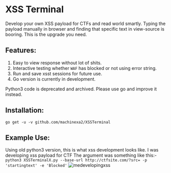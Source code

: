 # XSS Terminal

Develop your own XSS payload for CTFs and read world smartly. Typing the payload manually in browser and finding that specific text in view-source is booring. This is the upgrade you need.

## Features:
1. Easy to view response without lot of shits.
2. Interactive testing whether `WAF` has blocked or not using error string.
3. Run and save xsst sessions for future use.
4. Go version is currently in development.

Python3 code is deprecated and archived. Please use go and improve it instead.

## Installation:
`go get -u -v github.com/machinexa2/XSSTerminal`

## Example Use:
Using old python3 version, this is what xss development looks like. I was developing xss payload for CTF
The argument was something like this:- `python3 XSSTerminalX.py --base-url http://ctfsite.com/?src= -p 'startingtext' -e 'Blocked'`
![medevelopingxss](https://cdn.discordapp.com/attachments/741721459520438396/751493373587750962/unknown.png)
